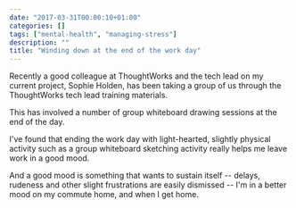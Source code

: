 ```yaml
---
date: "2017-03-31T00:00:10+01:00"
categories: []
tags: ["mental-health", "managing-stress"]
description: ""
title: "Winding down at the end of the work day"
---
```


Recently a good colleague at ThoughtWorks and the tech lead on my current project, Sophie Holden, has been taking a group of us through the ThoughtWorks tech lead training materials. 

This has involved a number of group whiteboard drawing sessions at the end of the day.

I've found that ending the work day with light-hearted, slightly physical activity such as a group whiteboard sketching activity really helps me leave work in a good mood.

And a good mood is something that wants to sustain itself -- delays, rudeness and other slight frustrations are easily dismissed -- I'm in a better mood on my commute home, and when I get home.
